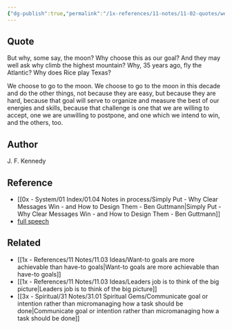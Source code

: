 ```yaml
---
{"dg-publish":true,"permalink":"/1x-references/11-notes/11-02-quotes/we-choose-to-go-to-the-moon-j-f-kennedy/","title":"We choose to go to the moon - J. F. Kennedy","created":"2024-04-21T22:47:45.661+03:00","updated":"2024-04-21T22:51:20.655+03:00"}
---
```



## Quote
But why, some say, the moon? Why choose this as our goal? And they may well ask why climb the highest mountain? Why, 35 years ago, fly the Atlantic? Why does Rice play Texas? 

We choose to go to the moon. We choose to go to the moon in this decade and do the other things, not because they are easy, but because they are hard, because that goal will serve to organize and measure the best of our energies and skills, because that challenge is one that we are willing to accept, one we are unwilling to postpone, and one which we intend to win, and the others, too.
## Author
J. F. Kennedy

## Reference
- [[0x - System/01 Index/01.04 Notes in process/Simply Put - Why Clear Messages Win - and How to Design Them - Ben Guttmann\|Simply Put - Why Clear Messages Win - and How to Design Them - Ben Guttmann]]
- [full speech](https://www.rice.edu/jfk-speech)
## Related
- [[1x - References/11 Notes/11.03 Ideas/Want-to goals are more achievable than have-to goals\|Want-to goals are more achievable than have-to goals]]
- [[1x - References/11 Notes/11.03 Ideas/Leaders job is to think of the big picture\|Leaders job is to think of the big picture]]
- [[3x - Spiritual/31 Notes/31.01 Spiritual Gems/Communicate goal or intention rather than micromanaging how a task should be done\|Communicate goal or intention rather than micromanaging how a task should be done]]